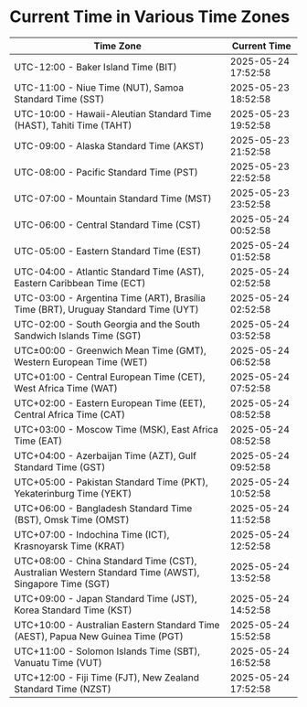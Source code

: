 # Current Time in Various Time Zones

| Time Zone | Current Time |
|-----------|--------------|
| UTC-12:00 - Baker Island Time (BIT) | 2025-05-24 17:52:58 |
| UTC-11:00 - Niue Time (NUT), Samoa Standard Time (SST) | 2025-05-23 18:52:58 |
| UTC-10:00 - Hawaii-Aleutian Standard Time (HAST), Tahiti Time (TAHT) | 2025-05-23 19:52:58 |
| UTC-09:00 - Alaska Standard Time (AKST) | 2025-05-23 21:52:58 |
| UTC-08:00 - Pacific Standard Time (PST) | 2025-05-23 22:52:58 |
| UTC-07:00 - Mountain Standard Time (MST) | 2025-05-23 23:52:58 |
| UTC-06:00 - Central Standard Time (CST) | 2025-05-24 00:52:58 |
| UTC-05:00 - Eastern Standard Time (EST) | 2025-05-24 01:52:58 |
| UTC-04:00 - Atlantic Standard Time (AST), Eastern Caribbean Time (ECT) | 2025-05-24 02:52:58 |
| UTC-03:00 - Argentina Time (ART), Brasília Time (BRT), Uruguay Standard Time (UYT) | 2025-05-24 02:52:58 |
| UTC-02:00 - South Georgia and the South Sandwich Islands Time (SGT) | 2025-05-24 03:52:58 |
| UTC±00:00 - Greenwich Mean Time (GMT), Western European Time (WET) | 2025-05-24 06:52:58 |
| UTC+01:00 - Central European Time (CET), West Africa Time (WAT) | 2025-05-24 07:52:58 |
| UTC+02:00 - Eastern European Time (EET), Central Africa Time (CAT) | 2025-05-24 08:52:58 |
| UTC+03:00 - Moscow Time (MSK), East Africa Time (EAT) | 2025-05-24 08:52:58 |
| UTC+04:00 - Azerbaijan Time (AZT), Gulf Standard Time (GST) | 2025-05-24 09:52:58 |
| UTC+05:00 - Pakistan Standard Time (PKT), Yekaterinburg Time (YEKT) | 2025-05-24 10:52:58 |
| UTC+06:00 - Bangladesh Standard Time (BST), Omsk Time (OMST) | 2025-05-24 11:52:58 |
| UTC+07:00 - Indochina Time (ICT), Krasnoyarsk Time (KRAT) | 2025-05-24 12:52:58 |
| UTC+08:00 - China Standard Time (CST), Australian Western Standard Time (AWST), Singapore Time (SGT) | 2025-05-24 13:52:58 |
| UTC+09:00 - Japan Standard Time (JST), Korea Standard Time (KST) | 2025-05-24 14:52:58 |
| UTC+10:00 - Australian Eastern Standard Time (AEST), Papua New Guinea Time (PGT) | 2025-05-24 15:52:58 |
| UTC+11:00 - Solomon Islands Time (SBT), Vanuatu Time (VUT) | 2025-05-24 16:52:58 |
| UTC+12:00 - Fiji Time (FJT), New Zealand Standard Time (NZST) | 2025-05-24 17:52:58 |
